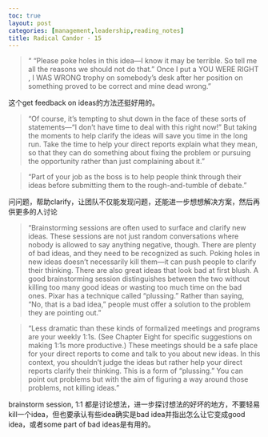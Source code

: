 ```yaml
---
toc: true
layout: post
categories: [management,leadership,reading_notes]
title: Radical Candor - 15
---
```

> “ “Please poke holes in this idea—I know it may be terrible. So tell me all the reasons we should not do that.” Once I put a YOU WERE RIGHT , I WAS WRONG trophy on somebody’s desk after her position on something proved to be correct and mine dead wrong.”

这个get feedback on ideas的方法还挺好用的。

> “Of course, it’s tempting to shut down in the face of these sorts of statements—“I don’t have time to deal with this right now!” But taking the moments to help clarify the ideas will save you time in the long run. Take the time to help your direct reports explain what they mean, so that they can do something about fixing the problem or pursuing the opportunity rather than just complaining about it.”

> “Part of your job as the boss is to help people think through their ideas before submitting them to the rough-and-tumble of debate.”

问问题，帮助clarify，让团队不仅能发现问题，还能进一步想想解决方案，然后再供更多的人讨论

> “Brainstorming sessions are often used to surface and clarify new ideas. These sessions are not just random conversations where nobody is allowed to say anything negative, though. There are plenty of bad ideas, and they need to be recognized as such. Poking holes in new ideas doesn’t necessarily kill them—it can push people to clarify their thinking. There are also great ideas that look bad at first blush. A good brainstorming session distinguishes between the two without killing too many good ideas or wasting too much time on the bad ones. Pixar has a technique called “plussing.” Rather than saying, “No, that is a bad idea,” people must offer a solution to the problem they are pointing out.”

> “Less dramatic than these kinds of formalized meetings and programs are your weekly 1:1s. (See Chapter Eight for specific suggestions on making 1:1s more productive.) These meetings should be a safe place for your direct reports to come and talk to you about new ideas. In this context, you shouldn’t judge the ideas but rather help your direct reports clarify their thinking. This is a form of “plussing.” You can point out problems but with the aim of figuring a way around those problems, not killing ideas.”

brainstorm session, 1:1 都是讨论想法，进一步探讨想法的好坏的地方，不要轻易kill一个idea，但也要承认有些idea确实是bad idea并指出怎么让它变成good idea，或者some part of bad ideas是有用的。
